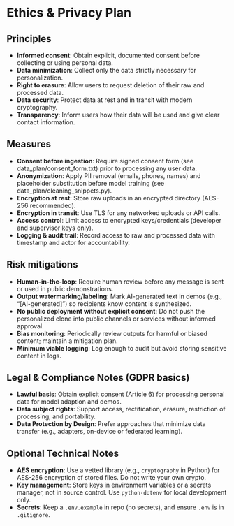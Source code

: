 # Ethics & Privacy Plan

## Principles
- **Informed consent**: Obtain explicit, documented consent before collecting or using personal data.
- **Data minimization**: Collect only the data strictly necessary for personalization.
- **Right to erasure**: Allow users to request deletion of their raw and processed data.
- **Data security**: Protect data at rest and in transit with modern cryptography.
- **Transparency**: Inform users how their data will be used and give clear contact information.

## Measures
- **Consent before ingestion**: Require signed consent form (see data_plan/consent_form.txt) prior to processing any user data.
- **Anonymization**: Apply PII removal (emails, phones, names) and placeholder substitution before model training (see data_plan/cleaning_snippets.py).
- **Encryption at rest**: Store raw uploads in an encrypted directory (AES-256 recommended).
- **Encryption in transit**: Use TLS for any networked uploads or API calls.
- **Access control**: Limit access to encrypted keys/credentials (developer and supervisor keys only).
- **Logging & audit trail**: Record access to raw and processed data with timestamp and actor for accountability.

## Risk mitigations
- **Human-in-the-loop**: Require human review before any message is sent or used in public demonstrations.
- **Output watermarking/labeling**: Mark AI-generated text in demos (e.g., “[AI-generated]”) so recipients know content is synthesized.
- **No public deployment without explicit consent**: Do not push the personalized clone into public channels or services without informed approval.
- **Bias monitoring**: Periodically review outputs for harmful or biased content; maintain a mitigation plan.
- **Minimum viable logging**: Log enough to audit but avoid storing sensitive content in logs.

## Legal & Compliance Notes (GDPR basics)
- **Lawful basis**: Obtain explicit consent (Article 6) for processing personal data for model adaption and demos.
- **Data subject rights**: Support access, rectification, erasure, restriction of processing, and portability.
- **Data Protection by Design**: Prefer approaches that minimize data transfer (e.g., adapters, on-device or federated learning).

## Optional Technical Notes
- **AES encryption**: Use a vetted library (e.g., `cryptography` in Python) for AES-256 encryption of stored files. Do not write your own crypto.
- **Key management**: Store keys in environment variables or a secrets manager, not in source control. Use `python-dotenv` for local development only.
- **Secrets**: Keep a `.env.example` in repo (no secrets), and ensure `.env` is in `.gitignore`.
